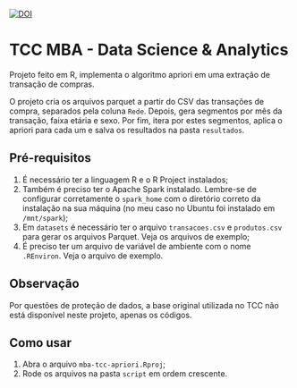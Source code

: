 [![DOI](https://zenodo.org/badge/653381182.svg)](https://zenodo.org/badge/latestdoi/653381182)

# TCC MBA - Data Science & Analytics

Projeto feito em R, implementa o algoritmo apriori em uma extração de transação de compras.

O projeto cria os arquivos parquet a partir do CSV das transações de compra, separados pela coluna `Rede`. Depois, gera segmentos por mês da transação, faixa etária e sexo. Por fim, itera por estes segmentos, aplica o apriori para cada um e salva os resultados na pasta `resultados`.

## Pré-requisitos

1. É necessário ter a linguagem R e o R Project instalados;
2. Também é preciso ter o Apache Spark instalado. Lembre-se de configurar corretamente o `spark_home` com o diretório correto da instalação na sua máquina (no meu caso no Ubuntu foi instalado em `/mnt/spark`);
3. Em `datasets` é necessário ter o arquivo `transacoes.csv` e `produtos.csv` para gerar os arquivos Parquet. Veja os arquivos de exemplo;
4. É preciso ter um arquivo de variável de ambiente com o nome `.REnviron`. Veja o arquivo de exemplo.

## Observação

Por questões de proteção de dados, a base original utilizada no TCC não está disponível neste projeto, apenas os códigos.

## Como usar

1. Abra o arquivo `mba-tcc-apriori.Rproj`;
2. Rode os arquivos na pasta `script` em ordem crescente.
